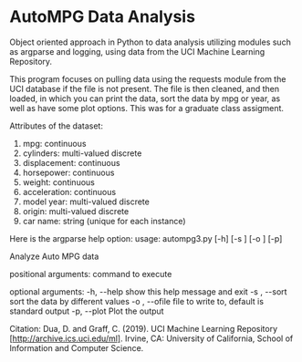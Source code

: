 # AutoMPG Data Analysis
Object oriented approach in Python to data analysis utilizing modules such as argparse and logging, using data from the UCI Machine Learning Repository.

This program focuses on pulling data using the requests module from the UCI database if the file is not present. The file is then cleaned, and then loaded, in which you can print the data, sort the data by mpg or year, as well as have some plot options. This was for a graduate class assigment.

Attributes of the dataset:
1. mpg: continuous
2. cylinders: multi-valued discrete
3. displacement: continuous
4. horsepower: continuous
5. weight: continuous
6. acceleration: continuous
7. model year: multi-valued discrete
8. origin: multi-valued discrete
9. car name: string (unique for each instance)


Here is the argparse help option:
usage: autompg3.py [-h] [-s <sort order>] [-o <outfile>] [-p] <command>

Analyze Auto MPG data

positional arguments:
  <command>             command to execute

optional arguments:
  -h, --help            show this help message and exit
  -s <sort order>, --sort <sort order>
                        sort the data by different values
  -o <outfile>, --ofile <outfile>
                        file to write to, default is standard output
  -p, --plot            Plot the output


Citation:
Dua, D. and Graff, C. (2019). UCI Machine Learning Repository [http://archive.ics.uci.edu/ml]. Irvine, CA: University of California, School of Information and Computer Science.
